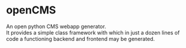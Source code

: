 # openCMS
An open python CMS webapp generator.<br>
It provides a simple class framework with which in just a dozen lines of code a functioning backend and frontend may be generated.